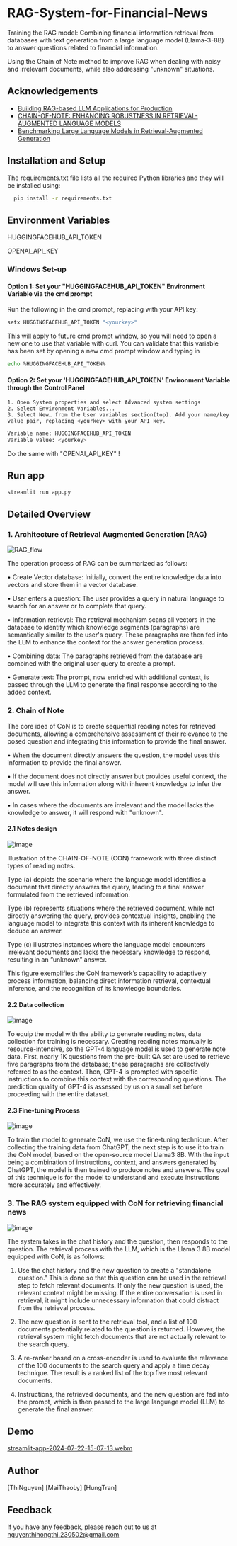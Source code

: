 # RAG-System-for-Financial-News


Training the RAG model: Combining financial information retrieval from databases with text generation from a large language model (Llama-3-8B) to answer questions related to financial information.

Using the Chain of Note method to improve RAG when dealing with noisy and irrelevant documents, while also addressing "unknown" situations.


## Acknowledgements

 - [Building RAG-based LLM Applications for Production](https://www.anyscale.com/blog/a-comprehensive-guide-for-building-rag-based-llm-applications-part-1)
 - [CHAIN-OF-NOTE: ENHANCING ROBUSTNESS IN RETRIEVAL-AUGMENTED LANGUAGE MODELS](https://arxiv.org/pdf/2311.09210)
 - [Benchmarking Large Language Models in Retrieval-Augmented Generation](https://arxiv.org/html/2309.01431v2)


## Installation and Setup


The requirements.txt file lists all the required Python libraries and they will be installed using:
```bash
  pip install -r requirements.txt
```

    
## Environment Variables
HUGGINGFACEHUB_API_TOKEN

OPENAI_API_KEY
### Windows Set-up

#### Option 1: Set your "HUGGINGFACEHUB_API_TOKEN" Environment Variable via the cmd prompt

Run the following in the cmd prompt, replacing <yourkey> with your API key:
```bash
setx HUGGINGFACEHUB_API_TOKEN "<yourkey>"
```
This will apply to future cmd prompt window, so you will need to open a new one to use that variable with curl. You can validate that this variable has been set by opening a new cmd prompt window and typing in 
```bash
echo %HUGGINGFACEHUB_API_TOKEN%
```
#### Option 2: Set your 'HUGGINGFACEHUB_API_TOKEN' Environment Variable through the Control Panel

    1. Open System properties and select Advanced system settings
    2. Select Environment Variables...
    3. Select New… from the User variables section(top). Add your name/key value pair, replacing <yourkey> with your API key.
```bash
Variable name: HUGGINGFACEHUB_API_TOKEN
Variable value: <yourkey>
```
Do the same with "OPENAI_API_KEY" !



## Run app

```bash
streamlit run app.py
```
## Detailed Overview
### 1. Architecture of Retrieval Augmented Generation (RAG)

![RAG_flow](https://github.com/Maithaoly/RAG-System-for-Finanical-News/assets/90881432/ed6ecf09-e9ba-4f18-b16e-bf8f3161316f)

The operation process of RAG can be summarized as follows:

•  Create Vector database: Initially, convert the entire knowledge data into vectors and store them in a vector database.

•  User enters a question: The user provides a query in natural language to search for an answer or to complete that query.

•  Information retrieval: The retrieval mechanism scans all vectors in the database to identify which knowledge segments (paragraphs) are semantically similar to the user's query. These paragraphs are then fed into the LLM to enhance the context for the answer generation process.

•  Combining data: The paragraphs retrieved from the database are combined with the original user query to create a prompt.

•  Generate text: The prompt, now enriched with additional context, is passed through the LLM to generate the final response according to the added context.

### 2. Chain of Note
The core idea of CoN is to create sequential reading notes for retrieved documents, allowing a comprehensive assessment of their relevance to the posed question and integrating this information to provide the final answer.

•  When the document directly answers the question, the model uses this information to provide the final answer.

•  If the document does not directly answer but provides useful context, the model will use this information along with inherent knowledge to infer the answer.

•  In cases where the documents are irrelevant and the model lacks the knowledge to answer, it will respond with "unknown".

#### 2.1 Notes design
![image](https://github.com/Maithaoly/RAG-System-for-Finanical-News/assets/90881432/df726c7a-af35-455b-b530-dac068d0de49)

 Illustration of the CHAIN-OF-NOTE (CON) framework with three distinct types of reading notes. 

Type (a) depicts the scenario where the language model identifies a document that directly answers the query, leading to a final answer formulated from the retrieved information. 

Type (b) represents situations where the retrieved document, while not directly answering the query, provides
contextual insights, enabling the language model to integrate this context with its inherent knowledge
to deduce an answer. 

Type (c) illustrates instances where the language model encounters irrelevant documents and lacks the necessary knowledge to respond, resulting in an “unknown” answer. 

This figure exemplifies the CoN framework’s capability to adaptively process information, balancing direct information retrieval, contextual inference, and the recognition of its knowledge boundaries.

#### 2.2 Data collection
![image](https://github.com/user-attachments/assets/f5425115-bc14-48d3-b568-b0a1bb1ee141)

To equip the model with the ability to generate reading notes, data collection for training is necessary. Creating reading notes manually is resource-intensive, so the GPT-4 language model is used to generate note data. First, nearly 1K questions from the pre-built QA set are used to retrieve five paragraphs from the database; these paragraphs are collectively referred to as the context. Then, GPT-4 is prompted with specific instructions to combine this context with the corresponding questions. The prediction quality of GPT-4 is assessed by us on a small set before proceeding with the entire dataset.

#### 2.3 Fine-tuning Process
![image](https://github.com/user-attachments/assets/ce99399e-0a3b-4bf0-9cae-8806459ce3bd)

To train the model to generate CoN, we use the fine-tuning technique. After collecting the training data from ChatGPT, the next step is to use it to train the CoN model, based on the open-source model Llama3 8B. With the input being a combination of instructions, context, and answers generated by ChatGPT, the model is then trained to produce notes and answers. The goal of this technique is for the model to understand and execute instructions more accurately and effectively.

### 3. The RAG system equipped with CoN for retrieving financial news
![image](https://github.com/user-attachments/assets/f6acb256-382c-44d9-873a-c8a8c57ac0e2)

The system takes in the chat history and the question, then responds to the question. The retrieval process with the LLM, which is the Llama 3 8B model equipped with CoN, is as follows:

  1. Use the chat history and the new question to create a "standalone question." This is done so that this question can be used in the retrieval step to fetch relevant documents. If only the new question is used, the relevant context might be missing. If the entire conversation is used in retrieval, it might include unnecessary information that could distract from the retrieval process.

  2. The new question is sent to the retrieval tool, and a list of 100 documents potentially related to the question is returned. However, the retrieval system might fetch documents that are not actually relevant to the search query.

  3. A re-ranker based on a cross-encoder is used to evaluate the relevance of the 100 documents to the search query and apply a time decay technique. The result is a ranked list of the top five most relevant documents.

  4. Instructions, the retrieved documents, and the new question are fed into the prompt, which is then passed to the large language model (LLM) to generate the final answer.


## Demo

[streamlit-app-2024-07-22-15-07-13.webm](https://github.com/user-attachments/assets/63b832e9-8d93-4571-b581-2356a19768d2)

## Author
[ThiNguyen]
[MaiThaoLy]
[HungTran]
## Feedback

If you have any feedback, please reach out to us at nguyenthihongthi.230502@gmail.com

